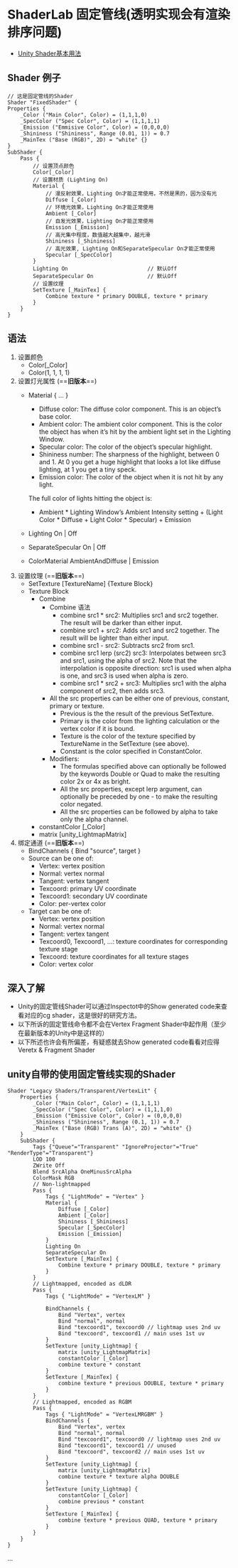 # ShaderLab 固定管线(**透明实现会有渲染排序问题**)

* [Unity Shader基本用法](https://github.com/fankidark/blog/blob/master/themes/shaderlab/shader_note001.md)

## Shader 例子
    // 这是固定管线的Shader
    Shader "FixedShader" {
    Properties {
        _Color ("Main Color", Color) = (1,1,1,0)
        _SpecColor ("Spec Color", Color) = (1,1,1,1)
        _Emission ("Emmisive Color", Color) = (0,0,0,0)
        _Shininess ("Shininess", Range (0.01, 1)) = 0.7
        _MainTex ("Base (RGB)", 2D) = "white" {}
    }
    SubShader {
        Pass {
            // 设置顶点颜色
            Color[_Color]
            // 设置材质 (Lighting On)
            Material {
                // 漫反射效果，Lighting On才能正常使用，不然是黑的，因为没有光
                Diffuse [_Color]
                // 环境光效果，Lighting On才能正常使用
                Ambient [_Color]
                // 自发光效果，Lighting On才能正常使用
                Emission [_Emission]
                // 高光集中程度，数值越大越集中，越光滑
                Shininess [_Shininess]
                // 高光效果, Lighting On和SeparateSpecular On才能正常使用
                Specular [_SpecColor]
            }
            Lighting On                         // 默认Off
            SeparateSpecular On                 // 默认Off
            // 设置纹理
            SetTexture [_MainTex] {
                Combine texture * primary DOUBLE, texture * primary
            }
        }
    }

## 语法
1. 设置颜色
    - Color[_Color]
    - Color(1, 1, 1, 1)
2. 设置灯光属性 (==**旧版本**==)
    - Material { ... }
        - Diffuse color: The diffuse color component. This is an object’s base color.
        - Ambient color: The ambient color component. This is the color the object has when it’s hit by the ambient light set in the Lighting Window.
        - Specular color: The color of the object’s specular highlight.
        - Shininess number: The sharpness of the highlight, between 0 and 1. At 0 you get a huge highlight that looks a lot like diffuse lighting, at 1 you get a tiny speck.
        - Emission color: The color of the object when it is not hit by any light.
        
        The full color of lights hitting the object is:
        - Ambient * Lighting Window’s Ambient Intensity setting + (Light Color * Diffuse + Light Color * Specular) + Emission
    - Lighting On | Off
    - SeparateSpecular On | Off
    - ColorMaterial AmbientAndDiffuse | Emission
3. 设置纹理 (==**旧版本**==)
    - SetTexture [TextureName] {Texture Block}
    - Texture Block
        - Combine
            - Combine 语法
                - combine src1 * src2: Multiplies src1 and src2 together. The result will be darker than either input.
                - combine src1 + src2: Adds src1 and src2 together. The result will be lighter than either input.
                - combine src1 - src2: Subtracts src2 from src1.
                - combine src1 lerp (src2) src3: Interpolates between src3 and src1, using the alpha of src2. Note that the interpolation is opposite direction: src1 is used when alpha is one, and src3 is used when alpha is zero.
                - combine src1 * src2 + src3: Multiplies src1 with the alpha component of src2, then adds src3.
            - All the src properties can be either one of previous, constant, primary or texture.
                - Previous is the the result of the previous SetTexture.
                - Primary is the color from the lighting calculation or the vertex color if it is bound.
                - Texture is the color of the texture specified by TextureName in the SetTexture (see above).
                - Constant is the color specified in ConstantColor.
            - Modifiers:
                - The formulas specified above can optionally be followed by the keywords Double or Quad to make the resulting color 2x or 4x as bright.
                - All the src properties, except lerp argument, can optionally be preceded by one - to make the resulting color negated.
                - All the src properties can be followed by alpha to take only the alpha channel.
        - constantColor [_Color]
        - matrix [unity_LightmapMatrix]
4. 绑定通道 (==**旧版本**==)
    - BindChannels { Bind "source", target }
    - Source can be one of:
        - Vertex: vertex position
        - Normal: vertex normal
        - Tangent: vertex tangent
        - Texcoord: primary UV coordinate
        - Texcoord1: secondary UV coordinate
        - Color: per-vertex color
    - Target can be one of:
        - Vertex: vertex position
        - Normal: vertex normal
        - Tangent: vertex tangent
        - Texcoord0, Texcoord1, …: texture coordinates for corresponding texture stage
        - Texcoord: texture coordinates for all texture stages
        - Color: vertex color

## 深入了解
- Unity的固定管线Shader可以通过Inspectot中的Show generated code来查看对应的cg shader，这是很好的研究方法。
- 以下所诉的固定管线命令都不会在Vertex Fragment Shader中起作用（至少在最新版本的Unity中是这样的）
- 以下所述也许会有所偏差，有疑惑就去Show generated code看看对应得Veretx & Fragment Shader

## unity自带的使用固定管线实现的Shader
    Shader "Legacy Shaders/Transparent/VertexLit" {
        Properties {
            _Color ("Main Color", Color) = (1,1,1,1)
            _SpecColor ("Spec Color", Color) = (1,1,1,0)
            _Emission ("Emissive Color", Color) = (0,0,0,0)
            _Shininess ("Shininess", Range (0.1, 1)) = 0.7
            _MainTex ("Base (RGB) Trans (A)", 2D) = "white" {}
        }
        SubShader {
            Tags {"Queue"="Transparent" "IgnoreProjector"="True" "RenderType"="Transparent"}
            LOD 100
            ZWrite Off
            Blend SrcAlpha OneMinusSrcAlpha 
            ColorMask RGB
            // Non-lightmapped
            Pass {
                Tags { "LightMode" = "Vertex" }
                Material {
                    Diffuse [_Color]
                    Ambient [_Color]
                    Shininess [_Shininess]
                    Specular [_SpecColor]
                    Emission [_Emission]    
                }
                Lighting On
                SeparateSpecular On
                SetTexture [_MainTex] {
                    Combine texture * primary DOUBLE, texture * primary
                } 
            }
            // Lightmapped, encoded as dLDR
            Pass {
                Tags { "LightMode" = "VertexLM" }
                
                BindChannels {
                    Bind "Vertex", vertex
                    Bind "normal", normal
                    Bind "texcoord1", texcoord0 // lightmap uses 2nd uv
                    Bind "texcoord", texcoord1 // main uses 1st uv
                }
                SetTexture [unity_Lightmap] {
                    matrix [unity_LightmapMatrix]
                    constantColor [_Color]
                    combine texture * constant
                }
                SetTexture [_MainTex] {
                    combine texture * previous DOUBLE, texture * primary
                }
            }
            // Lightmapped, encoded as RGBM
            Pass {
                Tags { "LightMode" = "VertexLMRGBM" }
                BindChannels {
                    Bind "Vertex", vertex
                    Bind "normal", normal
                    Bind "texcoord1", texcoord0 // lightmap uses 2nd uv
                    Bind "texcoord1", texcoord1 // unused
                    Bind "texcoord", texcoord2 // main uses 1st uv
                }
                SetTexture [unity_Lightmap] {
                    matrix [unity_LightmapMatrix]
                    combine texture * texture alpha DOUBLE
                }
                SetTexture [unity_Lightmap] {
                    constantColor [_Color]
                    combine previous * constant
                }
                SetTexture [_MainTex] {
                    combine texture * previous QUAD, texture * primary
                }
            }
        }
    }

...

